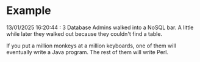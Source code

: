 # Example

<!-- replace-with-date starts -->
13/01/2025 16:20:44 : 3 Database Admins walked into a NoSQL bar. A little while later they walked out because they couldn't find a table.
<!-- replace-with-date ends -->

<!-- replace-with-joke starts -->
If you put a million monkeys at a million keyboards, one of them will eventually write a Java program. The rest of them will write Perl.
<!-- replace-with-joke ends -->